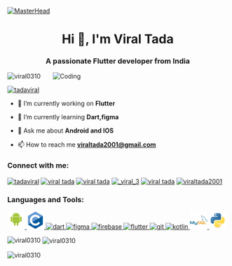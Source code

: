 [![MasterHead](https://www.letsnurture.com/wp-content/uploads/2019/06/flutter-banner.jpg)](https://rishavchanda.io)
<h1 align="center">Hi 👋, I'm Viral Tada</h1>
<h3 align="center">A passionate Flutter developer from India</h3>
<img align="right" alt="Coding" width="400" src="https://cdn.dribbble.com/users/1162077/screenshots/3848914/programmer.gif"> 

<p align="left"> <img src="https://komarev.com/ghpvc/?username=viral0310&label=Profile%20views&color=0e75b6&style=flat" alt="viral0310" /> </p>

<p align="left"> <a href="https://twitter.com/tadaviral" target="blank"><img src="https://img.shields.io/twitter/follow/tadaviral?logo=twitter&style=for-the-badge" alt="tadaviral" /></a> </p>

- 🔭 I’m currently working on **Flutter**

- 🌱 I’m currently learning **Dart,figma**

- 💬 Ask me about **Android and IOS**

- 📫 How to reach me **viraltada2001@gmail.com**


<h3 align="left">Connect with me:</h3>
<p align="left">
<a href="https://twitter.com/tadaviral" target="blank"><img align="center" src="https://raw.githubusercontent.com/rahuldkjain/github-profile-readme-generator/master/src/images/icons/Social/twitter.svg" alt="tadaviral" height="30" width="40" /></a>
<a href="https://linkedin.com/in/viral tada" target="blank"><img align="center" src="https://raw.githubusercontent.com/rahuldkjain/github-profile-readme-generator/master/src/images/icons/Social/linked-in-alt.svg" alt="viral tada" height="30" width="40" /></a>
<a href="https://fb.com/viral tada" target="blank"><img align="center" src="https://raw.githubusercontent.com/rahuldkjain/github-profile-readme-generator/master/src/images/icons/Social/facebook.svg" alt="viral tada" height="30" width="40" /></a>
<a href="https://instagram.com/_viral_3" target="blank"><img align="center" src="https://raw.githubusercontent.com/rahuldkjain/github-profile-readme-generator/master/src/images/icons/Social/instagram.svg" alt="_viral_3" height="30" width="40" /></a>
<a href="https://www.youtube.com/channel/UCKwTvzwSa_xHXRC_CxViE2Q" target="blank"><img align="center" src="https://raw.githubusercontent.com/rahuldkjain/github-profile-readme-generator/master/src/images/icons/Social/youtube.svg" alt="viral tada" height="30" width="40" /></a>
<a href="https://www.leetcode.com/viraltada2001" target="blank"><img align="center" src="https://raw.githubusercontent.com/rahuldkjain/github-profile-readme-generator/master/src/images/icons/Social/leet-code.svg" alt="viraltada2001" height="30" width="40" /></a>
</p>

<h3 align="left">Languages and Tools:</h3>
<p align="left"> <a href="https://developer.android.com" target="_blank" rel="noreferrer"> <img src="https://raw.githubusercontent.com/devicons/devicon/master/icons/android/android-original-wordmark.svg" alt="android" width="40" height="40"/> </a> <a href="https://www.cprogramming.com/" target="_blank" rel="noreferrer"> <img src="https://raw.githubusercontent.com/devicons/devicon/master/icons/c/c-original.svg" alt="c" width="40" height="40"/> </a> <a href="https://dart.dev" target="_blank" rel="noreferrer"> <img src="https://www.vectorlogo.zone/logos/dartlang/dartlang-icon.svg" alt="dart" width="40" height="40"/> </a> <a href="https://www.figma.com/" target="_blank" rel="noreferrer"> <img src="https://www.vectorlogo.zone/logos/figma/figma-icon.svg" alt="figma" width="40" height="40"/> </a> <a href="https://firebase.google.com/" target="_blank" rel="noreferrer"> <img src="https://www.vectorlogo.zone/logos/firebase/firebase-icon.svg" alt="firebase" width="40" height="40"/> </a> <a href="https://flutter.dev" target="_blank" rel="noreferrer"> <img src="https://www.vectorlogo.zone/logos/flutterio/flutterio-icon.svg" alt="flutter" width="40" height="40"/> </a> <a href="https://git-scm.com/" target="_blank" rel="noreferrer"> <img src="https://www.vectorlogo.zone/logos/git-scm/git-scm-icon.svg" alt="git" width="40" height="40"/> </a> <a href="https://kotlinlang.org" target="_blank" rel="noreferrer"> <img src="https://www.vectorlogo.zone/logos/kotlinlang/kotlinlang-icon.svg" alt="kotlin" width="40" height="40"/> </a> <a href="https://www.mysql.com/" target="_blank" rel="noreferrer"> <img src="https://raw.githubusercontent.com/devicons/devicon/master/icons/mysql/mysql-original-wordmark.svg" alt="mysql" width="40" height="40"/> </a> <a href="https://www.python.org" target="_blank" rel="noreferrer"> <img src="https://raw.githubusercontent.com/devicons/devicon/master/icons/python/python-original.svg" alt="python" width="40" height="40"/> </a> </p>

<p><img align="left" src="https://github-readme-stats.vercel.app/api/top-langs?username=viral0310&show_icons=true&locale=en&layout=compact" alt="viral0310" /></p>

<p>&nbsp;<img align="center" src="https://github-readme-stats.vercel.app/api?username=viral0310&show_icons=true&locale=en" alt="viral0310" /></p>

<p><img align="center" src="https://github-readme-streak-stats.herokuapp.com/?user=viral0310&" alt="viral0310" /></p>
